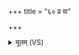 +++
title = "६० प्र वा"

+++
<details><summary>मूलम् (VS)</summary>

प्र वाए॒तीन्दु॒रिन्द्र॑स्य॒ निष्कृ॑तिं॒ सखा॒ सख्यु॒र्न प्र मि॑नाति संगि॒रः। मर्य॑इव॒ योषाः॒ सम॑र्षसे॒ सोमः॑ क॒लशे॑ श॒तया॑मना प॒था ॥
</details>